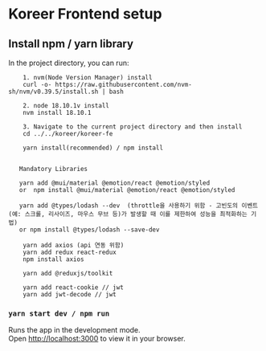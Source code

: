 # Koreer Frontend setup

## Install npm / yarn library

In the project directory, you can run:

````
    1. nvm(Node Version Manager) install 
    curl -o- https://raw.githubusercontent.com/nvm-sh/nvm/v0.39.5/install.sh | bash
    
    2. node 18.10.1v install
    nvm install 18.10.1
    
    3. Navigate to the current project directory and then install
    cd ../../koreer/koreer-fe
    
    yarn install(recommended) / npm install
    
   
   Mandatory Libraries
   
   yarn add @mui/material @emotion/react @emotion/styled  
   or  npm install @mui/material @emotion/react @emotion/styled
   
   yarn add @types/lodash --dev  (throttle을 사용하기 위함 - 고빈도의 이벤트(예: 스크롤, 리사이즈, 마우스 무브 등)가 발생할 때 이를 제한하여 성능을 최적화하는 기법)
   or npm install @types/lodash --save-dev

    yarn add axios (api 연동 위함)
    yarn add redux react-redux
    npm install axios

    yarn add @reduxjs/toolkit
    
    yarn add react-cookie // jwt
    yarn add jwt-decode // jwt

````

### `yarn start dev / npm run`

Runs the app in the development mode.\
Open [http://localhost:3000](http://localhost:3000) to view it in your browser.


